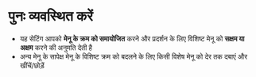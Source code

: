 # **पुनः व्यवस्थित करें**

- यह सेटिंग आपको **मेनू के क्रम को समायोजित** करने और प्रदर्शन के लिए विशिष्ट मेनू को **सक्षम या अक्षम** करने की अनुमति देती है
- अन्य मेनू के सापेक्ष मेनू के विशिष्ट क्रम को बदलने के लिए किसी विशेष मेनू को देर तक दबाएं और खींचें/छोड़ें